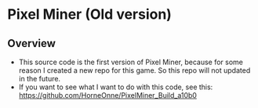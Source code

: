 # Pixel Miner (Old version)
## Overview
- This source code is the first version of Pixel Miner, because for some reason I created a new repo for this game. So this repo will not updated in the future.
- If you want to see what I want to do with this code, see this: https://github.com/HorneOnne/PixelMiner_Build_a10b0
